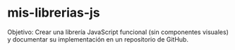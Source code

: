 # mis-librerias-js
Objetivo: Crear una librería JavaScript funcional (sin componentes visuales) y documentar su implementación en un repositorio de GitHub.
